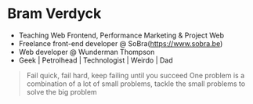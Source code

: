# Bram Verdyck

- Teaching Web Frontend, Performance Marketing & Project Web
- Freelance front-end developer @ SoBra(https://www.sobra.be)
- Web developer @ Wunderman Thompson
- Geek | Petrolhead | Technologist | Weirdo | Dad

> Fail quick, fail hard, keep failing until you succeed
> One problem is a combination of a lot of small problems, tackle the small problems to solve the big problem
